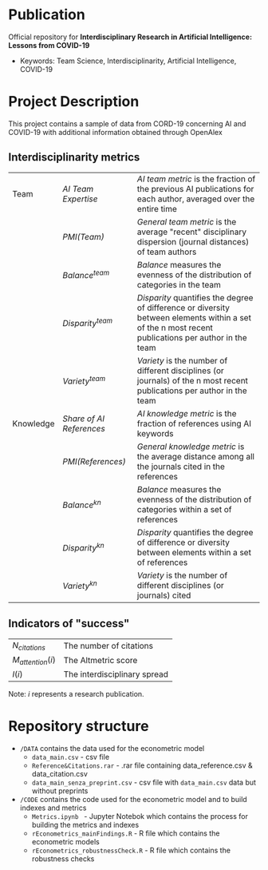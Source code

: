 # Publication
Official repository for **Interdisciplinary Research in Artificial Intelligence: Lessons from COVID-19**

- Keywords: Team Science, Interdisciplinarity, Artificial Intelligence, COVID-19

# Project Description
This project contains a sample of data from CORD-19 concerning AI and COVID-19 with additional information obtained through OpenAlex  


## Interdisciplinarity metrics
|      |  |               |
|------|------------------|----------------------------------------------------------------------------------------------------------------------|
| Team | *AI Team Expertise* | *AI team metric* is the fraction of the previous AI publications for each author, averaged over the entire time |
|      | *PMI(Team)* | *General team metric* is the average "recent" disciplinary dispersion (journal distances) of team authors    |
|      | $Balance^{team}$ | *Balance* measures the evenness of the distribution of categories in the team    |
|      | $Disparity^{team}$ |*Disparity* quantifies the degree of difference or diversity between elements within a set of the n most recent publications per author in the team   |
|      | $Variety^{team}$ | *Variety* is the number of different disciplines (or journals) of the n most recent publications per author in the team   |
| Knowledge | *Share of AI References* | *AI knowledge metric* is the fraction of references using AI keywords |
|           |*PMI(References)* | *General knowledge metric* is the average distance among all the journals cited in the references |
|      | $Balance^{kn}$ | *Balance*  measures the evenness of the distribution of categories within a set of references     |
|      | $Disparity^{kn}$ | *Disparity* quantifies the degree of difference or diversity between elements within a set of references    |
|      | $Variety^{kn}$ | *Variety* is the number of different disciplines (or journals) cited |





## Indicators of "success"
|  |  |
|-----------------|------------------------|
| $N_{citations}$ | The number of citations |
| $M_{attention}(i)$ | The Altmetric score |
| $I(i)$ | The interdisciplinary spread |

Note: $i$ represents a research publication. 


# Repository structure

- `/DATA` contains the data used for the econometric model 
    - `data_main.csv` - csv file
    -  `Reference&Citations.rar` - .rar file containing data_reference.csv & data_citation.csv
    -  `data_main_senza_preprint.csv` - csv file with `data_main.csv` data but without preprints
- `/CODE` contains the code used for the econometric model and to build indexes and metrics
    - `Metrics.ipynb ` - Jupyter Notebok which contains the process for building the metrics and indexes
    - `rEconometrics_mainFindings.R` - R file which contains the econometric models
    - `rEconometrics_robustnessCheck.R` - R file which contains the robustness checks






